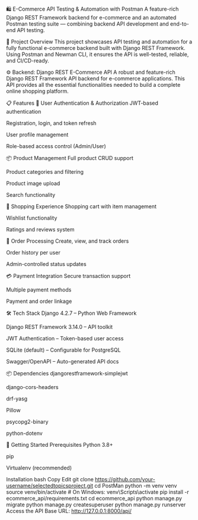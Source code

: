 🛍️ E-Commerce API Testing & Automation with Postman
A feature-rich Django REST Framework backend for e-commerce and an automated Postman testing suite — combining backend API development and end-to-end API testing.

📌 Project Overview
This project showcases API testing and automation for a fully functional e-commerce backend built with Django REST Framework. Using Postman and Newman CLI, it ensures the API is well-tested, reliable, and CI/CD-ready.

⚙️ Backend: Django REST E-Commerce API
A robust and feature-rich Django REST Framework API backend for e-commerce applications. This API provides all the essential functionalities needed to build a complete online shopping platform.

📋 Features
🔐 User Authentication & Authorization
JWT-based authentication

Registration, login, and token refresh

User profile management

Role-based access control (Admin/User)

📦 Product Management
Full product CRUD support

Product categories and filtering

Product image upload

Search functionality

🛒 Shopping Experience
Shopping cart with item management

Wishlist functionality

Ratings and reviews system

📑 Order Processing
Create, view, and track orders

Order history per user

Admin-controlled status updates

💳 Payment Integration
Secure transaction support

Multiple payment methods

Payment and order linkage

🛠️ Tech Stack
Django 4.2.7 – Python Web Framework

Django REST Framework 3.14.0 – API toolkit

JWT Authentication – Token-based user access

SQLite (default) – Configurable for PostgreSQL

Swagger/OpenAPI – Auto-generated API docs

📦 Dependencies
djangorestframework-simplejwt

django-cors-headers

drf-yasg

Pillow

psycopg2-binary

python-dotenv

🚀 Getting Started
Prerequisites
Python 3.8+

pip

Virtualenv (recommended)

Installation
bash
Copy
Edit
git clone https://github.com/your-username/selectedtopicsproject.git
cd PostMan
python -m venv venv
source venv/bin/activate        # On Windows: venv\Scripts\activate
pip install -r ecommerce_api/requirements.txt
cd ecommerce_api
python manage.py migrate
python manage.py createsuperuser
python manage.py runserver
Access the API
Base URL: http://127.0.0.1:8000/api/

